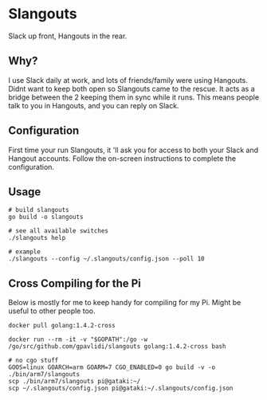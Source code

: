 # Slangouts
Slack up front, Hangouts in the rear.

## Why?
I use Slack daily at work, and lots of friends/family were using Hangouts. Didnt want to keep both open so Slangouts came to the rescue. It acts as a bridge between the 2 keeping them in sync while it runs. This means people talk to you in Hangouts, and you can reply on Slack. 

## Configuration
First time your run Slangouts, it 'll ask you for access to both your Slack and Hangout accounts. Follow the on-screen instructions to complete the configuration.

## Usage
```
# build slangouts
go build -o slangouts

# see all available switches
./slangouts help

# example
./slangouts --config ~/.slangouts/config.json --poll 10 
```

## Cross Compiling for the Pi
Below is mostly for me to keep handy for compiling for my Pi. Might be useful to other people too.

```
docker pull golang:1.4.2-cross

docker run --rm -it -v "$GOPATH":/go -w /go/src/github.com/gpavlidi/slangouts golang:1.4.2-cross bash

# no cgo stuff
GOOS=linux GOARCH=arm GOARM=7 CGO_ENABLED=0 go build -v -o ./bin/arm7/slangouts
scp ./bin/arm7/slangouts pi@gataki:~/
scp ~/.slangouts/config.json pi@gataki:~/.slangouts/config.json

```
